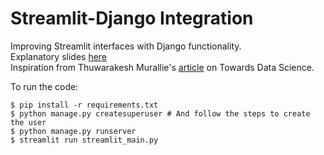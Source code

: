 # Streamlit-Django Integration

Improving Streamlit interfaces with Django functionality.  
Explanatory slides [here][1]  
Inspiration from Thuwarakesh Murallie's [article][2] on Towards Data Science.  

To run the code:  
```
$ pip install -r requirements.txt
$ python manage.py createsuperuser # And follow the steps to create the user
$ python manage.py runserver
$ streamlit run streamlit_main.py
```

[1]: https://docs.google.com/presentation/d/1fYbuCG3CYTrCv9vwYe-1Z41GVF0LtXCYiJYETzyHsNQ/edit?usp=sharing
[2]: https://towardsdatascience.com/secure-your-streamlit-app-with-django-bb0bee2a6519
